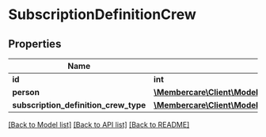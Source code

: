 # SubscriptionDefinitionCrew

## Properties
Name | Type | Description | Notes
------------ | ------------- | ------------- | -------------
**id** | **int** |  | [optional] 
**person** | [**\Membercare\Client\Model\Person**](Person.md) |  | [optional] 
**subscription_definition_crew_type** | [**\Membercare\Client\Model\SubscriptionDefinitionCrewType**](SubscriptionDefinitionCrewType.md) |  | [optional] 

[[Back to Model list]](../../README.md#documentation-for-models) [[Back to API list]](../../README.md#documentation-for-api-endpoints) [[Back to README]](../../README.md)

